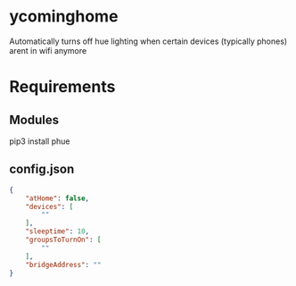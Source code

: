 # ycominghome
Automatically turns off hue lighting when certain devices (typically phones) arent in wifi anymore

# Requirements
## Modules
pip3 install phue

## config.json
```json
{
    "atHome": false,
    "devices": [
        ""
    ],
    "sleeptime": 10,
    "groupsToTurnOn": [
        ""
    ],
    "bridgeAddress": ""
}
```
